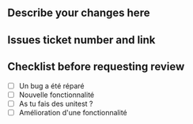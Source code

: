 ## Describe your changes here

## Issues ticket number and link

## Checklist before requesting review
- [ ] Un bug a été réparé
- [ ] Nouvelle fonctionnalité
- [ ] As tu fais des unitest ?
- [ ] Amélioration d'une fonctionnalité